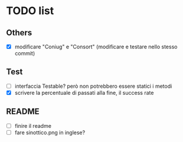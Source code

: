 # TODO list

## Others

- [x] modificare "Coniug" e "Consort" (modificare e testare nello stesso commit)

## Test

- [ ] interfaccia Testable? però non potrebbero essere statici i metodi
- [x] scrivere la percentuale di passati alla fine, il success rate

## README

- [ ] finire il readme
- [ ] fare sinottico.png in inglese?
